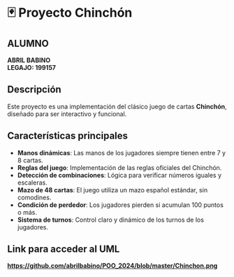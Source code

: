 # 🃏 **Proyecto Chinchón**  

## ALUMNO  
**ABRIL BABINO**  
**LEGAJO: 199157**  

## Descripción  
Este proyecto es una implementación del clásico juego de cartas **Chinchón**, diseñado para ser interactivo y funcional.  

## Características principales  
- **Manos dinámicas**: Las manos de los jugadores siempre tienen entre 7 y 8 cartas.  
- **Reglas del juego**: Implementación de las reglas oficiales del Chinchón.  
- **Detección de combinaciones**: Lógica para verificar números iguales y escaleras.  
- **Mazo de 48 cartas**: El juego utiliza un mazo español estándar, sin comodines.  
- **Condición de perdedor**: Los jugadores pierden si acumulan 100 puntos o más.  
- **Sistema de turnos**: Control claro y dinámico de los turnos de los jugadores.  

## Link para acceder al UML
**https://github.com/abrilbabino/POO_2024/blob/master/Chinchon.png**
